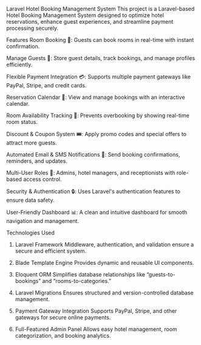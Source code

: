Laravel Hotel Booking Management System
This project is a Laravel-based Hotel Booking Management System designed to optimize hotel reservations, enhance guest experiences, and streamline payment processing securely.

Features
Room Booking 📅: Guests can book rooms in real-time with instant confirmation.

Manage Guests 🏨: Store guest details, track bookings, and manage profiles efficiently.

Flexible Payment Integration 💳: Supports multiple payment gateways like PayPal, Stripe, and credit cards.

Reservation Calendar 📆: View and manage bookings with an interactive calendar.

Room Availability Tracking 🚪: Prevents overbooking by showing real-time room status.

Discount & Coupon System 🎟️: Apply promo codes and special offers to attract more guests.

Automated Email & SMS Notifications 📩: Send booking confirmations, reminders, and updates.

Multi-User Roles 👥: Admins, hotel managers, and receptionists with role-based access control.

Security & Authentication 🔒: Uses Laravel's authentication features to ensure data safety.

User-Friendly Dashboard 📊: A clean and intuitive dashboard for smooth navigation and management.

Technologies Used
1. Laravel Framework
Middleware, authentication, and validation ensure a secure and efficient system.

2. Blade Template Engine
Provides dynamic and reusable UI components.

3. Eloquent ORM
Simplifies database relationships like “guests-to-bookings” and “rooms-to-categories.”

4. Laravel Migrations
Ensures structured and version-controlled database management.

5. Payment Gateway Integration
Supports PayPal, Stripe, and other gateways for secure online payments.

6. Full-Featured Admin Panel
Allows easy hotel management, room categorization, and booking analytics.
